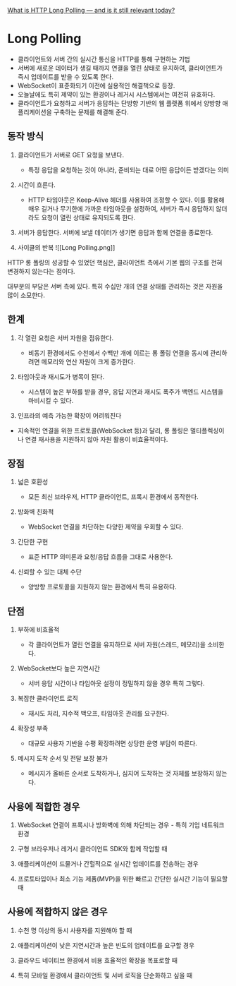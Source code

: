 [What is HTTP Long Polling — and is it still relevant today?](https://ably.com/topic/long-polling)
# Long Polling
- 클라이언트와 서버 간의 실시간 통신을 HTTP를 통해 구현하는 기법
- 서버에 새로운 데이터가 생길 때까지 연결을 열린 상태로 유지하여, 클라이언트가 즉시 업데이트를 받을 수 있도록 한다.
- WebSocket이 표준화되기 이전에 실용적인 해결책으로 등장.
- 오늘날에도 특히 제약이 있는 환경이나 레거시 시스템에서는 여전히 유효하다.
- 클라이언트가 요청하고 서버가 응답하는 단방향 기반의 웹 플랫폼 위에서 양방향 애플리케이션을 구축하는 문제를 해결해 준다.

## 동작 방식
1. 클라이언트가 서버로 GET 요청을 보낸다. 
	- 특정 응답을 요청하는 것이 아니라, 준비되는 대로 어떤 응답이든 받겠다는 의미

2. 시간이 흐른다.
	- HTTP 타임아웃은 Keep-Alive 헤더를 사용하여 조정할 수 있다. 이를 활용해 매우 길거나 무기한에 가까운 타임아웃을 설정하여, 서버가 즉시 응답하지 않더라도 요청이 열린 상태로 유지되도록 한다.

3. 서버가 응답한다.
	서버에 보낼 데이터가 생기면 응답과 함께 연결을 종료한다.

4. 사이클의 반복
![[Long Polling.png]]


HTTP 롱 폴링의 성공할 수 있었던 핵심은, 클라이언트 측에서 기본 웹의 구조를 전혀 변경하지 않는다는 점이다.

대부분의 부담은 서버 측에 있다. 특히 수십만 개의 연결 상태를 관리하는 것은 자원을 많이 소모한다.

## 한계
1. 각 열린 요청은 서버 자원을 점유한다.
	- 비동기 환경에서도 수천에서 수백만 개에 이르는 롱 폴링 연결을 동시에 관리하려면 메모리와 연산 자원이 크게 증가한다.

2. 타임아웃과 재시도가 병목이 된다.
	- 시스템이 높은 부하를 받을 경우, 응답 지연과 재시도 폭주가 백엔드 시스템을 마비시킬 수 있다.

3. 인프라의 예측 가능한 확장이 어려워진다
- 지속적인 연결을 위한 프로토콜(WebSocket 등)과 달리, 롱 폴링은 멀티플렉싱이나 연결 재사용을 지원하지 않아 자원 활용이 비효율적이다.

## 장점
1. 넓은 호환성
	- 모든 최신 브라우저, HTTP 클라이언트, 프록시 환경에서 동작한다.

2. 방화벽 친화적
	- WebSocket 연결을 차단하는 다양한 제약을 우회할 수 있다.

3. 간단한 구현
	- 표준 HTTP 의미론과 요청/응답 흐름을 그대로 사용한다.

4. 신뢰할 수 있는 대체 수단
	- 양방향 프로토콜을 지원하지 않는 환경에서 특히 유용하다.

## 단점
1. 부하에 비효율적
	- 각 클라이언트가 열린 연결을 유지하므로 서버 자원(스레드, 메모리)을 소비한다.

2. WebSocket보다 높은 지연시간
	- 서버 응답 시간이나 타임아웃 설정이 정밀하지 않을 경우 특히 그렇다.

3. 복잡한 클라이언트 로직
	- 재시도 처리, 지수적 백오프, 타임아웃 관리를 요구한다.

4. 확장성 부족
	- 대규모 사용자 기반을 수평 확장하려면 상당한 운영 부담이 따른다.

5. 메시지 도착 순서 및 전달 보장 불가
	- 메시지가 올바른 순서로 도착하거나, 심지어 도착하는 것 자체를 보장하지 않는다.

## 사용에 적합한 경우
1. WebSocket 연결이 프록시나 방화벽에 의해 차단되는 경우 - 특히 기업 네트워크 환경

2. 구형 브라우저나 레거시 클라이언트 SDK와 함께 작업할 때

3. 애플리케이션이 드물거나 간헐적으로 실시간 업데이트를 전송하는 경우

4. 프로토타입이나 최소 기능 제품(MVP)을 위한 빠르고 간단한 실시간 기능이 필요할 때

## 사용에 적합하지 않은 경우
1. 수천 명 이상의 동시 사용자를 지원해야 할 때

2. 애플리케이션이 낮은 지연시간과 높은 빈도의 업데이트를 요구할 경우

3. 클라우드 네이티브 환경에서 비용 효율적인 확장을 목표로할 때

4. 특히 모바일 환경에서 클라이언트 및 서버 로직을 단순화하고 싶을 때


